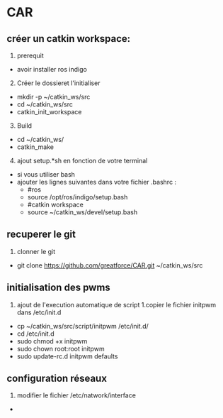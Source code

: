 # CAR

## créer un catkin workspace:
1. prerequit 
 * avoir installer ros indigo
2. Créer le dossieret l'initialiser
 * mkdir -p ~/catkin_ws/src
 * cd ~/catkin_ws/src
 * catkin_init_workspace
3. Build 
 * cd ~/catkin_ws/
 * catkin_make
4. ajout setup.*sh en fonction de votre terminal
 * si vous utiliser bash
 * ajouter les lignes suivantes dans votre fichier .bashrc : 
   * #ros
   * source /opt/ros/indigo/setup.bash
   * #catkin workspace
   * source ~/catkin_ws/devel/setup.bash
 
## recuperer le git 
 1. clonner le git
  * git clone https://github.com/greatforce/CAR.git ~/catkin_ws/src
 
## initialisation des pwms
 1. ajout de l'execution automatique de script 
  1.copier le fichier initpwm dans /etc/init.d
  * cp ~/catkin_ws/src/script/initpwm /etc/init.d/
  * cd /etc/init.d
  * sudo chmod +x initpwm
  * sudo chown root:root initpwm
  * sudo update-rc.d initpwm defaults
 
## configuration réseaux
 1. modifier le fichier /etc/natwork/interface
  *
  
